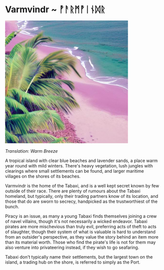 # Varmvindr ~ ᚡᚨᚱᛗᚡᛁᚾᛞᚱ

<img src="/assets/Images/Worlds/varmvindr.png" width="400" height="400"/>

*Translation: Warm Breeze*

A tropical island with clear blue beaches and lavender sands, a place warm year round with mild winters. There's heavy vegetation, lush jungles with clearings where small settlements can be found, and larger maritime villages on the shores of its beaches. 

Varmvindr is the home of the Tabaxi, and is a well kept secret known by few outside of their race. There are plenty of rumours about the Tabaxi homeland, but typically, only their trading partners know of its location, and those that do are sworn to secrecy, handpicked as the trustworthiest of the bunch.

Piracy is an issue, as many a young Tabaxi finds themselves joining a crew of navel villains, though it's not necessarily a wicked endeavor. Tabaxi pirates are more mischevious than truly evil, preferring acts of theft to acts of slaughter, though their system of what is valuable is hard to understand from an outsider's perspective, as they value the story behind an item more than its material worth. Those who find the pirate's life is not for them may also venture into privateering instead, if they wish to go seafaring.

Tabaxi don't typically name their settlements, but the largest town on the island, a trading hub on the shore, is referred to simply as the Port.
